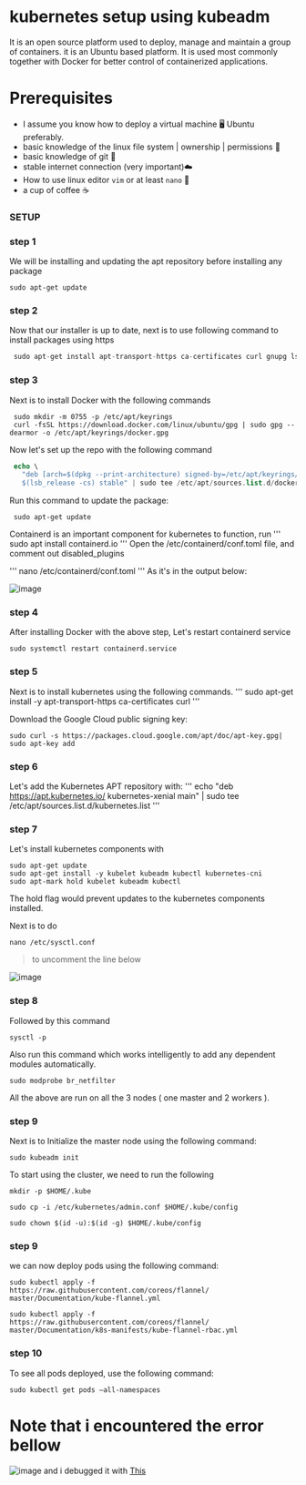 # kubernetes setup using kubeadm
It is an open source platform used to deploy, manage and maintain a group of containers. it is an Ubuntu based platform.
It is used most commonly together with Docker for better control of containerized applications.

# Prerequisites
- I assume you know how to deploy a virtual machine 🖥 Ubuntu preferably.
- basic knowledge of the linux file system | ownership | permissions 🐧
- basic knowledge of git 🚦
- stable internet connection (very important)☁️
- How to use linux editor `vim` or at least `nano` 📝
- a cup of coffee ☕️

### SETUP

### step 1

We will be installing and updating the apt repository before installing any package

```
sudo apt-get update
```

### step 2

Now that our installer is up to date, next is to use following command to install packages using https

```php
 sudo apt-get install apt-transport-https ca-certificates curl gnupg lsb-release
```

### step 3

Next is to install Docker with the following commands 

```
 sudo mkdir -m 0755 -p /etc/apt/keyrings
 curl -fsSL https://download.docker.com/linux/ubuntu/gpg | sudo gpg --dearmor -o /etc/apt/keyrings/docker.gpg
```

Now let's set up the repo with the following command
```php
 echo \
   "deb [arch=$(dpkg --print-architecture) signed-by=/etc/apt/keyrings/docker.gpg] https://download.docker.com/linux/ubuntu \
   $(lsb_release -cs) stable" | sudo tee /etc/apt/sources.list.d/docker.list > /dev/null
```
Run this command to update the package:
 
```
 sudo apt-get update
 ```
Containerd is an important component for kubernetes to function, run
'''
sudo apt install containerd.io
'''
Open the /etc/containerd/conf.toml file, and comment out disabled_plugins

'''
nano /etc/containerd/conf.toml
'''
As it's in the output below:

![image](containerd-status.PNG)

### step 4

After installing Docker with the above step,
Let's restart containerd service

```
sudo systemctl restart containerd.service
```

### step 5
Next is to install kubernetes using the following commands.
'''
 sudo apt-get install -y apt-transport-https ca-certificates curl
'''

Download the Google Cloud public signing key:

```
sudo curl -s https://packages.cloud.google.com/apt/doc/apt-key.gpg| sudo apt-key add
```

### step 6 

Let's add the Kubernetes APT repository with:
'''
echo "deb https://apt.kubernetes.io/ kubernetes-xenial main" | sudo tee /etc/apt/sources.list.d/kubernetes.list
'''

### step 7
Let's install kubernetes components with

```
sudo apt-get update
sudo apt-get install -y kubelet kubeadm kubectl kubernetes-cni
sudo apt-mark hold kubelet kubeadm kubectl
```
The hold flag would prevent updates to the kubernetes components installed.


Next is to do 
```
nano /etc/sysctl.conf
```

> to uncomment the line below  

![image](ipv4-forwarding.PNG)

### step 8

Followed by this command 
```
sysctl -p
```
Also run this command which works intelligently to add any dependent modules automatically.
```
sudo modprobe br_netfilter
```
All the above are run on all the 3 nodes ( one master and 2 workers ).

### step 9

Next is to Initialize the master node using the following command:
```
sudo kubeadm init
```

To start using the cluster, we need to run the following 

```
mkdir -p $HOME/.kube
```
```
sudo cp -i /etc/kubernetes/admin.conf $HOME/.kube/config

sudo chown $(id -u):$(id -g) $HOME/.kube/config
```

### step 9
we can now deploy pods using the following command:

```
sudo kubectl apply -f https://raw.githubusercontent.com/coreos/flannel/ master/Documentation/kube-flannel.yml
```
```
sudo kubectl apply -f https://raw.githubusercontent.com/coreos/flannel/ master/Documentation/k8s-manifests/kube-flannel-rbac.yml
```

### step 10
To see all pods deployed, use the following command:
```
sudo kubectl get pods –all-namespaces
```

# Note that i encountered the error bellow 
![image](kubeadm-init-error.PNG)
and i debugged it with [This](https://forum.linuxfoundation.org/discussion/862825/kubeadm-init-error-cri-v1-runtime-api-is-not-implemented)
